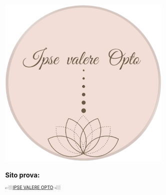 ![skibidi](docs/images/icona.png)

## Sito prova:

👉🏼[IPSE VALERE OPTO](https://perruzz.github.io/IVO/)👈🏼
